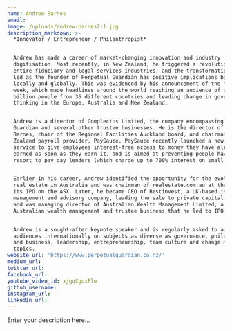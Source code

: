 ```yaml
---
name: Andrew Barnes
email:
image: /uploads/andrew-barnes2-1.jpg
description_markdown: >-
  *Innovator / Entrepreneur / Philanthropist*


  Andrew has made a career of market-changing innovation and industry
  digitisation. Most recently, in New Zealand, he triggered a revolution of the
  entire fiduciary and legal services industries, and the transformation he has
  led as the founder of Perpetual Guardian has positive implications both
  locally and globally. This was evidenced by his announcement of the four-day
  week, which made headlines around the world reaching an audience of over 4
  billion people from 35 different countries and leading change in government
  thinking in the Europe, Australia and New Zealand.


  Andrew is a director of Complectus Limited, the company encompassing Perpetual
  Guardian and several other trustee businesses. He is the director of Coulthard
  Barnes, chair of the Regional Facilities Auckland board, and chairman of New
  Zealand payroll provider, PaySauce. PaySauce recently launched a new draw-down
  service to give employees interest-free access to money they have already
  earned as soon as they earn it, and is aimed at preventing people having to
  resort to pay day lenders (which charge up to 700% interest on small loans).


  Earlier in his career, Andrew identified the opportunity for the evolution of
  real estate in Australia and was chairman of realestate.com.au at the time of
  its IPO on the ASX. Later, he became CEO of Bestinvest, a UK-based investment
  management and advisory company, leading the sale to private capital in 2007,
  and was managing director of Australian Wealth Management Limited, a major
  Australian wealth management and trustee business that he led to IPO in 2005.


  Andrew is a sought-after keynote speaker and is regularly asked to address
  audiences internationally on subjects as diverse as governance, philanthropy
  and business, leadership, entrepreneurship, team culture and change management
  topics.
website_url: 'https://www.perpetualguardian.co.nz/'
medium_url:
twitter_url:
facebook_url:
youtube_video_id: xjgqCgoxElw
github_username:
instagram_url:
linkedin_url:
---
```


Enter your description here...
